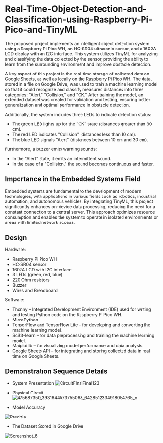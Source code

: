 # Real-Time-Object-Detection-and-Classification-using-Raspberry-Pi-Pico-and-TinyML
The proposed project implements an intelligent object detection system using a Raspberry Pi Pico WH, an HC-SR04 ultrasonic sensor, and a 1602A LCD display with an I2C interface. This system utilizes TinyML for analyzing and classifying the data collected by the sensor, providing the ability to learn from the surrounding environment and improve obstacle detection.

A key aspect of this project is the real-time storage of collected data on Google Sheets, as well as locally on the Raspberry Pi Pico WH. The data, stored in a file on Google Drive, was used to train a machine learning model so that it could recognize and classify measured distances into three categories: "Alert," "Collision," and "OK." After training the model, an extended dataset was created for validation and testing, ensuring better generalization and optimal performance in obstacle detection.

Additionally, the system includes three LEDs to indicate detection status:

- The green LED lights up for the "OK" state (distances greater than 30 cm).
- The red LED indicates "Collision" (distances less than 10 cm).
- The blue LED signals "Alert" (distances between 10 cm and 30 cm).

Furthermore, a buzzer emits warning sounds:
- In the "Alert" state, it emits an intermittent sound.
- In the case of a "Collision," the sound becomes continuous and faster.


## Importance in the Embedded Systems Field

Embedded systems are fundamental to the development of modern technologies, with applications in various fields such as robotics, industrial automation, and autonomous vehicles. By integrating TinyML, this project significantly enhances on-device data processing, reducing the need for a constant connection to a central server. This approach optimizes resource consumption and enables the system to operate in isolated environments or areas with limited network access.

## Design

Hardware:
- Raspberry Pi Pico WH
- HC-SR04 sensor
- 1602A LCD with I2C interface
- 3 LEDs (green, red, blue)
- 220 Ohm resistors
- Buzzer
- Wires and Breadboard
  
Software:
- Thonny – Integrated Development Environment (IDE) used for writing and testing Python code on the Raspberry Pi Pico WH.
- MicroPython
- TensorFlow and TensorFlow Lite – for developing and converting the machine learning model.
- Scikit-learn – for data preprocessing and training the machine learning model.
- Matplotlib – for visualizing model performance and data analysis.
- Google Sheets API – for integrating and storing collected data in real time on Google Sheets.

## Demonstration Sequence Details

- System Presentation
  ![CircuitFInalFinal123](https://github.com/user-attachments/assets/aa6ba531-990a-4847-b791-a9b3ae0a860d)
  
- Physical Circuit
![475687350_3931644573755068_6428512334918054765_n](https://github.com/user-attachments/assets/62c09ae1-6894-4900-a08d-cde8824d1762)

  
- Model Accuracy
  
![Precizia](https://github.com/user-attachments/assets/b2f0fdf3-9475-406c-b591-0bae357210e1)

- The Dataset Stored in Google Drive
  
![Screenshot_6](https://github.com/user-attachments/assets/799e3902-e47a-45fe-9797-8073bd8e8d17)
